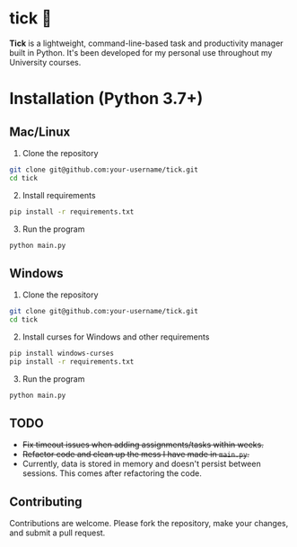 # tick 📼

**Tick** is a lightweight, command-line-based task and productivity manager built in Python. It's been developed for my personal use throughout my University courses. 

# Installation (Python 3.7+)

## Mac/Linux
1. Clone the repository
```bash
git clone git@github.com:your-username/tick.git
cd tick
```

2. Install requirements
```bash
pip install -r requirements.txt
```

3. Run the program
```bash
python main.py
```

## Windows
1. Clone the repository
```bash
git clone git@github.com:your-username/tick.git
cd tick
```

2. Install curses for Windows and other requirements
```bash
pip install windows-curses
pip install -r requirements.txt
```

3. Run the program
```bash
python main.py
```

## TODO
- ~~Fix timeout issues when adding assignments/tasks within weeks.~~
- ~~Refactor code and clean up the mess I have made in `main.py`.~~
- Currently, data is stored in memory and doesn't persist between sessions. This comes after refactoring the code.

## Contributing

Contributions are welcome. Please fork the repository, make your changes, and submit a pull request.
